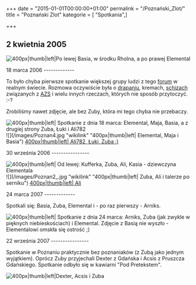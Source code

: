+++
date = "2015-01-01T00:00:00+01:00"
permalink = "/Poznański_Zlot/"
title = "Poznański Zlot"
kategorie = [ "Spotkania",]

+++

2 kwietnia 2005
---------------

![](/images/PoznanskiZlot01.jpg "400px|thumb|left|Po lewej Basia, w środku Rholna, a po prawej Elemental")

<div style="clear: both">
</div>
18 marca 2006
-------------

To było chyba pierwsze spotkanie większej grupy ludzi z tego [forum](/atopedia/forum_dyskusyjne "wikilink") w realnym świecie. Rozmowa oczywiście była o [drapaniu](/atopedia/drapanie "wikilink"), kremach, [schizach](/atopedia/psychika "wikilink") związanych z [AZS](/atopedia/AZS "wikilink") i wielu innych rzeczach, których nie sposób przytoczyć. :-?

Zrobiliśmy nawet zdjęcie, ale bez Zuby, która mi tego chyba nie przebaczy.

![](/images/Poznan2.jpg "400px|thumb|left| Spotkanie z dnia 18 marca: Elemental, Maja, Basia, a z drugiej strony Zuba, Łuki i Ali782") ![](/images/Poznan4.jpg "wikilink" "400px|thumb|left| Elemental, Maja i Basia") [400px|thumb|left| Ali782, Łuki, Zuba :)](/Grafika:Poznan3.jpg "wikilink")

<div style="clear: both">
</div>
30 września 2006
----------------

![](/images/Poznan1.jpg "400px|thumb|left| Od lewej: Kufferka, Zuba, Ali, Kasia - dziewczyna Elementala") ![](/images/Poznan2_.jpg "wikilink" "400px|thumb|left| Zuba, Ali i talerze po serniku") [400px|thumb|left| Ali](/Grafika:Poznan3_.jpg "wikilink")

<div style="clear: both">
</div>
24 marca 2007
-------------

Spotkali się: Basia, Zuba, Elemental i - po raz pierwszy - Arniks.

![](/images/Atopoznan.jpg "400px|thumb|left| Spotkanie z dnia 24 marca: Arniks, Zuba (jak zwykle w pięknych niebieskościach) i Elemental. Zdjęcie z Basią nie wyszło - Elementalowi omskła się ostrość ;)")

<div style="clear: both">
</div>
22 września 2007
----------------

Spotkanie w Poznaniu praktycznie bez poznaniaków (z Zubą jako jednym wyjątkiem). Oprócz Zuby przyjechali Dexter z Gdańska i Acsis z Pruszcza Gdańskiego. Spotkanie odbyło się w kawiarni "Pod Pretekstem".

![](/images/P1000203.JPG "400px|thumb|left|Dexter, Acsis i Zuba")

<div style="clear: both">
</div>
